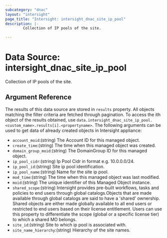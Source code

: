 ```yaml
---
subcategory: "dnac"
layout: "intersight"
page_title: "Intersight: intersight_dnac_site_ip_pool"
description: |-
        Collection of IP pools of the site.

---
```


# Data Source: intersight_dnac_site_ip_pool
Collection of IP pools of the site.
## Argument Reference
The results of this data source are stored in `results` property.
All objects matching the filter criteria are fetched through pagination.
To access the ith object of the results obtained, use `data.intersight_dnac_site_ip_pool.<custom_name>.results[i].<propertyname>`.
The following arguments can be used to get data of already created objects in Intersight appliance:
* `account_moid`:(string) The Account ID for this managed object. 
* `create_time`:(string) The time when this managed object was created. 
* `domain_group_moid`:(string) The DomainGroup ID for this managed object. 
* `ip_pool_cidr`:(string) Ip Pool Cidr in format e.g. 10.0.0.0/24. 
* `ip_pool_id`:(string) Site ip pool identification. 
* `ip_pool_name`:(string) Name for the site ip pool. 
* `mod_time`:(string) The time when this managed object was last modified. 
* `moid`:(string) The unique identifier of this Managed Object instance. 
* `shared_scope`:(string) Intersight provides pre-built workflows, tasks and policies to end users through global catalogs.Objects that are made available through global catalogs are said to have a 'shared' ownership. Shared objects are either made globally available to all end users or restricted to end users based on their license entitlement. Users can use this property to differentiate the scope (global or a specific license tier) to which a shared MO belongs. 
* `site_id`:(string) Site to which ip pool is associated with. 
* `site_name_hierarchy`:(string) Hierarchy of the site names. 
 
